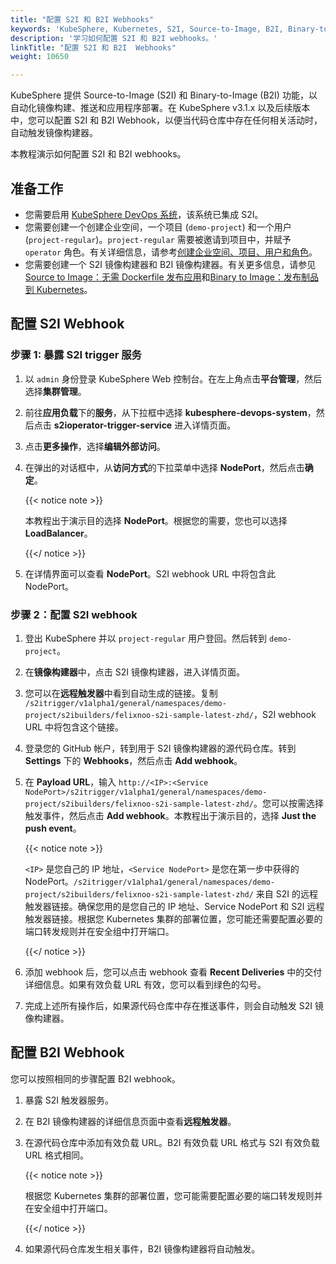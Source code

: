 ```yaml
---
title: "配置 S2I 和 B2I Webhooks"
keywords: 'KubeSphere, Kubernetes, S2I, Source-to-Image, B2I, Binary-to-Image, Webhook'
description: '学习如何配置 S2I 和 B2I webhooks。'
linkTitle: "配置 S2I 和 B2I  Webhooks"
weight: 10650

---
```


KubeSphere 提供 Source-to-Image (S2I) 和 Binary-to-Image (B2I) 功能，以自动化镜像构建、推送和应用程序部署。在 KubeSphere v3.1.x 以及后续版本中，您可以配置 S2I 和 B2I Webhook，以便当代码仓库中存在任何相关活动时，自动触发镜像构建器。

本教程演示如何配置 S2I 和 B2I webhooks。

## 准备工作

- 您需要启用 [KubeSphere DevOps 系统](../../../pluggable-components/devops/)，该系统已集成 S2I。
- 您需要创建一个创建企业空间，一个项目 (`demo-project`) 和一个用户 (`project-regular`)。`project-regular` 需要被邀请到项目中，并赋予 `operator` 角色。有关详细信息，请参考[创建企业空间、项目、用户和角色](../../../quick-start/create-workspace-and-project/#step-1-create-an-account)。
- 您需要创建一个 S2I 镜像构建器和 B2I 镜像构建器。有关更多信息，请参见 [Source to Image：无需 Dockerfile 发布应用](../source-to-image/)和[Binary to Image：发布制品到 Kubernetes](../binary-to-image/)。

## 配置 S2I Webhook

### 步骤 1: 暴露 S2I trigger 服务

1. 以 `admin` 身份登录 KubeSphere Web 控制台。在左上角点击**平台管理**，然后选择**集群管理**。

2. 前往**应用负载**下的**服务**，从下拉框中选择 **kubesphere-devops-system**，然后点击 **s2ioperator-trigger-service** 进入详情页面。

3. 点击**更多操作**，选择**编辑外部访问**。

4. 在弹出的对话框中，从**访问方式**的下拉菜单中选择 **NodePort**，然后点击**确定**。

   {{< notice note >}}

   本教程出于演示目的选择 **NodePort**。根据您的需要，您也可以选择 **LoadBalancer**。

   {{</ notice >}}

5. 在详情界面可以查看 **NodePort**。S2I webhook URL 中将包含此 NodePort。

### 步骤 2：配置 S2I webhook

1. 登出 KubeSphere 并以 `project-regular` 用户登回。然后转到 `demo-project`。

2. 在**镜像构建器**中，点击 S2I 镜像构建器，进入详情页面。

3. 您可以在**远程触发器**中看到自动生成的链接。复制 `/s2itrigger/v1alpha1/general/namespaces/demo-project/s2ibuilders/felixnoo-s2i-sample-latest-zhd/`，S2I webhook URL 中将包含这个链接。

4. 登录您的 GitHub 帐户，转到用于 S2I 镜像构建器的源代码仓库。转到 **Settings** 下的 **Webhooks**，然后点击 **Add webhook**。

5. 在 **Payload URL**，输入 `http://<IP>:<Service NodePort>/s2itrigger/v1alpha1/general/namespaces/demo-project/s2ibuilders/felixnoo-s2i-sample-latest-zhd/`。您可以按需选择触发事件，然后点击 **Add webhook**。本教程出于演示目的，选择 **Just the push event**。

   {{< notice note >}}

   `<IP>` 是您自己的 IP 地址，`<Service NodePort>` 是您在第一步中获得的 NodePort。`/s2itrigger/v1alpha1/general/namespaces/demo-project/s2ibuilders/felixnoo-s2i-sample-latest-zhd/` 来自 S2I 的远程触发器链接。确保您用的是您自己的 IP 地址、Service NodePort 和 S2I 远程触发器链接。根据您 Kubernetes 集群的部署位置，您可能还需要配置必要的端口转发规则并在安全组中打开端口。

   {{</ notice >}}

6. 添加 webhook 后，您可以点击 webhook 查看 **Recent Deliveries** 中的交付详细信息。如果有效负载 URL 有效，您可以看到绿色的勾号。

7. 完成上述所有操作后，如果源代码仓库中存在推送事件，则会自动触发 S2I 镜像构建器。

## 配置 B2I Webhook

您可以按照相同的步骤配置 B2I webhook。

1. 暴露 S2I 触发器服务。

2. 在 B2I 镜像构建器的详细信息页面中查看**远程触发器**。

3. 在源代码仓库中添加有效负载 URL。B2I 有效负载 URL 格式与 S2I 有效负载 URL 格式相同。

   {{< notice note >}}

   根据您 Kubernetes 集群的部署位置，您可能需要配置必要的端口转发规则并在安全组中打开端口。

   {{</ notice >}}

4. 如果源代码仓库发生相关事件，B2I 镜像构建器将自动触发。






